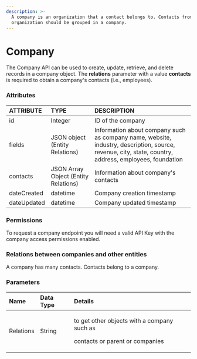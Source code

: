 ```yaml
---
description: >-
  A company is an organization that a contact belongs to. Contacts from the same
  organization should be grouped in a company.
---
```


# Company

The Company API can be used to create, update, retrieve, and delete records in a company object. The **relations** parameter with a value **contacts** is required to obtain a company's contacts \(i.e., employees\).

### Attributes 

| ATTRIBUTE | TYPE | DESCRIPTION |
| :--- | :--- | :--- |
| id | Integer | ID of the company |
| fields | JSON object \(Entity Relations\) | Information about company such as company name, website, industry, description, source, revenue, city, state, country, address, employees, foundation |
| contacts | JSON Array Object \(Entity Relations\) | Information about company's contacts |
| dateCreated | datetime | Company creation timestamp |
| dateUpdated | datetime | Company updated timestamp |

### **Permissions**

To request a company endpoint you will need a valid API Key with the company access permissions enabled.

### **Relations between companies and other entities**

A company has many contacts. Contacts belong to a company. 

### Parameters

<table>
  <thead>
    <tr>
      <th style="text-align:left">Name</th>
      <th style="text-align:left">Data Type</th>
      <th style="text-align:left">Details</th>
    </tr>
  </thead>
  <tbody>
    <tr>
      <td style="text-align:left">Relations</td>
      <td style="text-align:left">String</td>
      <td style="text-align:left">
        <p>to get other objects with a company such as</p>
        <p>contacts or parent or companies</p>
      </td>
    </tr>
  </tbody>
</table>

